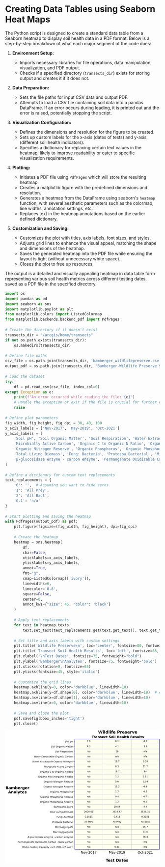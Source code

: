 # **Creating Data Tables using Seaborn Heat Maps**

The Python script is designed to create a standard data table from a Seaborn heatmap to display soil health data in a PDF format. Below is a step-by-step breakdown of what each major segment of the code does:

1. **Environment Setup:**
   - Imports necessary libraries for file operations, data manipulation, visualization, and PDF output.
   - Checks if a specified directory (`transects_dir`) exists for storing output and creates it if it does not.

2. **Data Preparation:**
   - Sets the file paths for input CSV data and output PDF.
   - Attempts to load a CSV file containing soil data into a pandas DataFrame. If an error occurs during loading, it is printed out and the error is raised, potentially stopping the script.

3. **Visualization Configuration:**
   - Defines the dimensions and resolution for the figure to be created.
   - Sets up custom labels for the x-axis (dates of tests) and y-axis (different soil health indicators).
   - Specifies a dictionary for replacing certain text values in the heatmap, likely to improve readability or cater to specific visualization requirements.

4. **Plotting:**
   - Initiates a PDF file using `PdfPages` which will store the resulting heatmap.
   - Creates a matplotlib figure with the predefined dimensions and resolution.
   - Generates a heatmap from the DataFrame using seaborn's `heatmap` function, with several aesthetic parameters such as the colormap, line widths, annotation settings, etc.
   - Replaces text in the heatmap annotations based on the earlier defined dictionary.

5. **Customization and Saving:**
   - Customizes the plot with titles, axis labels, font sizes, and styles.
   - Adjusts grid lines to enhance the visual appeal, matching the shape and dimensions of the heatmap.
   - Saves the generated heatmap into the PDF file while ensuring the layout is tight (without unnecessary white space).
   - Closes the plot to free up resources.

The output is a detailed and visually appealing heatmap in data table form representing various soil health metrics across different testing dates, saved as a PDF file in the specified directory.

```python
import os
import pandas as pd
import seaborn as sns
import matplotlib.pyplot as plt
from matplotlib.colors import ListedColormap
from matplotlib.backends.backend_pdf import PdfPages

# Create the directory if it doesn't exist
transects_dir = "/arcgis/home/transects"
if not os.path.exists(transects_dir):
    os.makedirs(transects_dir)

# Define file paths
csv_file = os.path.join(transects_dir, 'bamberger_wildlifepreserve.csv')
output_pdf = os.path.join(transects_dir, 'Bamberger-Wildlife Preserve Soil Results.pdf')

# Load the dataset
try:
    df = pd.read_csv(csv_file, index_col=0)
except Exception as e:
    print(f"An error occurred while reading the file: {e}")
    # Handle the exception or exit if the file is crucial for further operations
    raise

# Define plot parameters
fig_width, fig_height, fig_dpi = 30, 40, 100
x_axis_labels = ['Nov-2017', 'May-2019', 'Oct-2021']
y_axis_labels = [
    'Soil pH', 'Soil Organic Matter', 'Soil Respiration', 'Water Extractable Organic Carbon', 'Water Extractable Organic Nitrogen',
    'Microbially Active Carbon', 'Organic C to Organic N Ratio', 'Organic N to Inorganic N Ratio', 'Organic Nitrogen Release',
    'Organic Nitrogen Reserve', 'Organic Phosphorus', 'Organic Phosphorus Release', 'Organic Phosphorus Reserve', 'Soil Health Score',
    'Total Living Biomass', 'Fung: Bacteria', 'Protozoa Bacterial', 'Microaggregate', 'Macroaggregates',
    'β-glucosidase enzyme - carbon enzyme', 'Permanganate Oxidizable Carbon - labile carbon', 'Water Holding Capacity, inch H2O inch soil¯¹'
]

# Define a dictionary for custom text replacements
text_replacements = {
    '0': '',  # Assuming you want to hide zeros
    '1': 'All Prey',
    '2': 'All Bact',
    '0.1': 'n/a'
}

# Start plotting and saving the heatmap
with PdfPages(output_pdf) as pdf:
    plt.figure(figsize=(fig_width, fig_height), dpi=fig_dpi)

    # Create the heatmap
    heatmap = sns.heatmap(
        df,
        cbar=False,
        xticklabels=x_axis_labels,
        yticklabels=y_axis_labels,
        annot=True,
        fmt="g",
        cmap=ListedColormap(['ivory']),
        linewidths=6,
        linecolor='0.8',
        square=False,
        center=0,
        annot_kws={"size": 45, "color": 'black'}
    )

    # Apply text replacements
    for text in heatmap.texts:
        text.set_text(text_replacements.get(text.get_text(), text.get_text()))

    # Set title and axis labels with custom settings
    plt.title('Wildlife Preserve\n', loc='center', fontsize=80, fontweight="bold")
    plt.title('Transect Soil Health Results', loc='left', fontsize=65, fontweight="bold")
    plt.xlabel('\nTest Dates', fontsize=75, fontweight="bold")
    plt.ylabel('Bamberger\nAnalytes', fontsize=75, fontweight="bold")
    plt.xticks(rotation=0, fontsize=65)
    plt.yticks(fontsize=45, style='italic')

    # Customize the grid lines
    heatmap.axhline(y=0, color='darkblue', linewidth=10)
    heatmap.axhline(y=df.shape[0], color='darkblue', linewidth=10)  # Adjusted to dataset size
    heatmap.axvline(x=df.shape[1], color='darkblue', linewidth=10)
    heatmap.axvline(x=0, color='darkblue', linewidth=10)

    # Save and close the plot
    pdf.savefig(bbox_inches='tight')
    plt.close()

```
![Soil Data Table](https://github.com/cartopher/Christopher.Charles---Data.GIS.Portfolio/blob/1a0a240a84774b9a2ce72106d737ad9acfb3d47d/output/images/SoilDataTable.png?raw=true "Soil Data Table Example")
